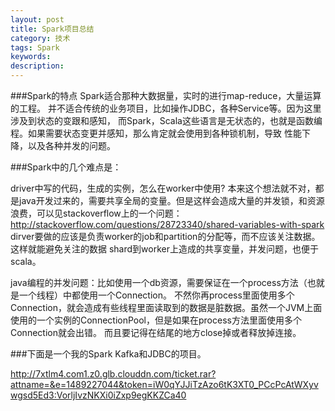 ```yaml
---
layout: post
title: Spark项目总结
category: 技术
tags: Spark
keywords: 
description: 
---
```


###Spark的特点
Spark适合那种大数据量，实时的进行map-reduce，大量运算的工程。
并不适合传统的业务项目，比如操作JDBC，各种Service等。因为这里涉及到状态的变跟和感知，
而Spark，Scala这些语言是无状态的，也就是函数编程。如果需要状态变更并感知，那么肯定就会使用到各种锁机制，导致
性能下降，以及各种并发的问题。

###Spark中的几个难点是：

driver中写的代码，生成的实例，怎么在worker中使用?
本来这个想法就不对，都是java开发过来的，需要共享全局的变量。但是这样会造成大量的并发锁，和资源浪费，可以见stackoverflow上的一个问题：http://stackoverflow.com/questions/28723340/shared-variables-with-spark
dirver要做的应该是负责worker的job和partition的分配等，而不应该关注数据。这样就能避免关注的数据
shard到worker上造成的共享变量，并发问题，也便于scala。

java编程的并发问题：比如使用一个db资源，需要保证在一个process方法（也就是一个线程）中都使用一个Connection。
不然你再process里面使用多个Connection，就会造成有些线程里面读取到的数据是脏数据。虽然一个JVM上面使用的一个实例的ConnectionPool，但是如果在process方法里面使用多个Connection就会出错。
而且要记得在结尾的地方close掉或者释放掉连接。

###下面是一个我的Spark Kafka和JDBC的项目。

http://7xtlm4.com1.z0.glb.clouddn.com/ticket.rar?attname=&e=1489227044&token=iW0qYJJiTzAzo6tK3XT0_PCcPcAtWXyvwgsd5Ed3:VorljIvzNKXi0iZxp9egKKZCa40
